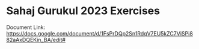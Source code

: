 # Sahaj Gurukul 2023 Exercises

Document Link: https://docs.google.com/document/d/1FsPrDQp2Sn1RdqV7EU5kZC7ViSPi882aAxDQEKin_BA/edit#
